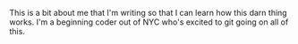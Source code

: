 This is a bit about me that I'm writing so that I can learn how this darn thing works. I'm a beginning coder out of NYC who's excited to git going on all of this.
